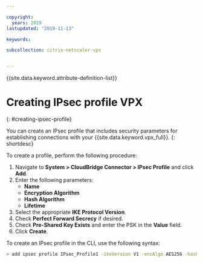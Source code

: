 ```yaml
---

copyright:
  years: 2019
lastupdated: "2019-11-13"

keywords:

subcollection: citrix-netscaler-vpx


---
```


{{site.data.keyword.attribute-definition-list}}

# Creating IPsec profile VPX
{: #creating-ipsec-profile}

You can create an IPsec profile that includes security parameters for establishing connections with your {{site.data.keyword.vpx_full}}.
{: shortdesc}

To create a profile, perform the following procedure:

1.	Navigate to **System > CloudBridge Connector > IPsec Profile** and click **Add**.
2.	Enter the following parameters:
    *	**Name**
    *	**Encryption Algorithm**
    *	**Hash Algorithm**
    *	**Lifetime**
3.	Select the appropriate **IKE Protocol Version**.
4.	Check **Perfect Forward Secrecy** if desired.
5.	Check **Pre-Shared Key Exists** and enter the PSK in the **Value** field.
6.	Click **Create**.

To create an IPsec profile in the CLI, use the following syntax:

   ```sh
   > add ipsec profile IPsec_Profile1 -ikeVersion V1 -encAlgo AES256 -hashAlgo HMAC_SHA1 -lifetime 86400 -psk ipsecpskvpxvra

   ```

